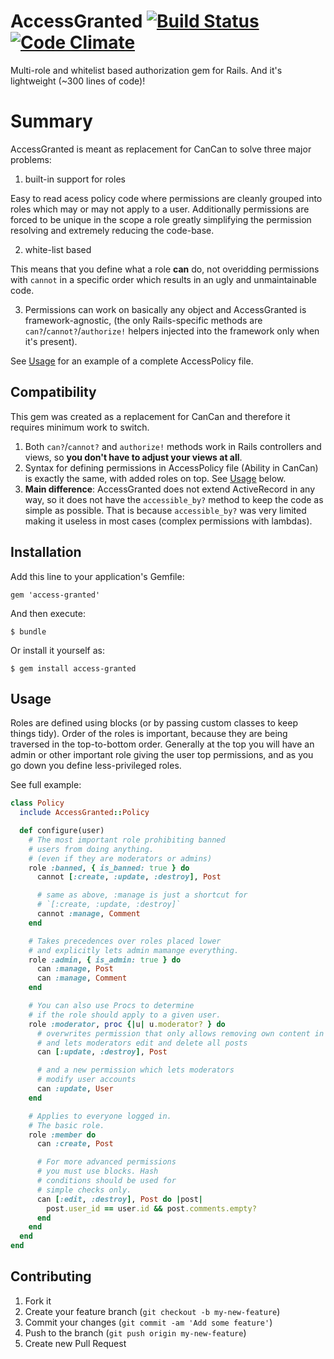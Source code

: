 # AccessGranted [![Build Status](https://travis-ci.org/pokonski/access-granted.png?branch=master)](https://travis-ci.org/pokonski/access-granted) [![Code Climate](https://codeclimate.com/github/pokonski/access-granted.png)](https://codeclimate.com/github/pokonski/access-granted)

Multi-role and whitelist based authorization gem for Rails. And it's lightweight (~300 lines of code)!

# Summary

AccessGranted is meant as replacement for CanCan to solve three major problems:

1. built-in support for roles

  Easy to read acess policy code where permissions are cleanly grouped into roles which may or may not apply to a user.
  Additionally permissions are forced to be unique in the scope a role greatly simplifying the
  permission resolving and extremely reducing the code-base.

2. white-list based

  This means that you define what a role **can** do,
  not overidding permissions with `cannot` in a specific order which results in an ugly and unmaintainable code.

3. Permissions can work on basically any object and AccessGranted is framework-agnostic,
   (the only Rails-specific methods are `can?`/`cannot?`/`authorize!` helpers injected
   into the framework only when it's present).

See [Usage](#usage) for an example of a complete AccessPolicy file.

## Compatibility

This gem was created as a replacement for CanCan and therefore it requires minimum work to switch.

1. Both `can?`/`cannot?` and `authorize!` methods work in Rails controllers and views, so
   **you don't have to adjust your views at all**.
2. Syntax for defining permissions in AccessPolicy file (Ability in CanCan) is exactly the same,
   with added roles on top. See [Usage](#usage) below.
3. **Main difference**: AccessGranted does not extend ActiveRecord in any way, so it does not have the `accessible_by?`
   method to keep the code as simple as possible.
   That is because `accessible_by?` was very limited making it useless in most cases (complex permissions with lambdas).


## Installation

Add this line to your application's Gemfile:

    gem 'access-granted'

And then execute:

    $ bundle

Or install it yourself as:

    $ gem install access-granted

## Usage

Roles are defined using blocks (or by passing custom classes to keep things tidy).
Order of the roles is important, because they are being traversed in the top-to-bottom order. Generally at the top you will have
an admin or other important role giving the user top permissions, and as you go down you define less-privileged roles.

See full example:

```ruby
class Policy
  include AccessGranted::Policy

  def configure(user)
    # The most important role prohibiting banned
    # users from doing anything.
    # (even if they are moderators or admins)
    role :banned, { is_banned: true } do
      cannot [:create, :update, :destroy], Post

      # same as above, :manage is just a shortcut for
      # `[:create, :update, :destroy]`
      cannot :manage, Comment
    end

    # Takes precedences over roles placed lower
    # and explicitly lets admin mamange everything.
    role :admin, { is_admin: true } do
      can :manage, Post
      can :manage, Comment
    end

    # You can also use Procs to determine
    # if the role should apply to a given user.
    role :moderator, proc {|u| u.moderator? } do
      # overwrites permission that only allows removing own content in :member
      # and lets moderators edit and delete all posts
      can [:update, :destroy], Post

      # and a new permission which lets moderators
      # modify user accounts
      can :update, User
    end

    # Applies to everyone logged in.
    # The basic role.
    role :member do
      can :create, Post

      # For more advanced permissions
      # you must use blocks. Hash
      # conditions should be used for
      # simple checks only.
      can [:edit, :destroy], Post do |post|
        post.user_id == user.id && post.comments.empty?
      end
    end
  end
end
```


## Contributing

1. Fork it
2. Create your feature branch (`git checkout -b my-new-feature`)
3. Commit your changes (`git commit -am 'Add some feature'`)
4. Push to the branch (`git push origin my-new-feature`)
5. Create new Pull Request
